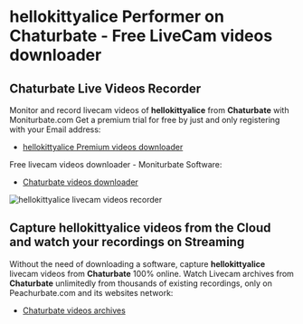 # hellokittyalice Performer on Chaturbate - Free LiveCam videos downloader

## Chaturbate Live Videos Recorder

Monitor and record livecam videos of **hellokittyalice** from **Chaturbate** with Moniturbate.com
Get a premium trial for free by just and only registering with your Email address:
* [hellokittyalice Premium videos downloader](https://moniturbate.com/request-demo-licence-key.html)

Free livecam videos downloader - Moniturbate Software:
* [Chaturbate videos downloader](https://moniturbate.com/moniturbate-download-software.html)

![hellokittyalice livecam videos recorder](https://peachurnet.com/templates/moniturbate-software.png)


## Capture hellokittyalice videos from the Cloud and watch your recordings on Streaming

Without the need of downloading a software, capture **hellokittyalice** livecam videos from **Chaturbate** 100% online.
Watch Livecam archives from **Chaturbate** unlimitedly from thousands of existing recordings, only on Peachurbate.com and its websites network:
* [Chaturbate videos archives](https://peachurnet.com/)